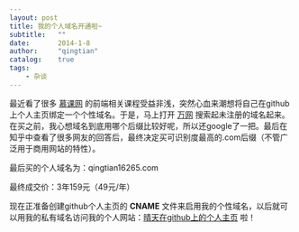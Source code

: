 ```yaml
---
layout: post
title: 我的个人域名开通啦~
subtitle:   ""
date:       2014-1-8
author:     "qingtian"
catalog:    true
tags:
    - 杂谈
---
```



最近看了很多 [慕课网](http://www.imooc.com/ "慕课网")  的前端相关课程受益非浅，突然心血来潮想将自己在github上个人主页绑定一个个性域名。于是，马上打开 [万网](http://www.net.cn "万网主页") 搜索起未注册的域名起来。在买之前，我心想域名到底用哪个后缀比较好呢，所以还google了一把。最后在知乎中查看了很多网友的回答后，最终决定买可识别度最高的.com后缀（不管广泛用于商用网站的特性）。

最后买的个人域名为：qingtian16265.com

最终成交价：3年159元（49元/年）

现在正准备创建github个人主页的 **CNAME** 文件来启用我的个性域名，以后就可以用我的私有域名访问我的个人网站：[晴天在github上的个人主页](http://blog.qingtian16265.com "晴天在github上的个人主页") 啦！